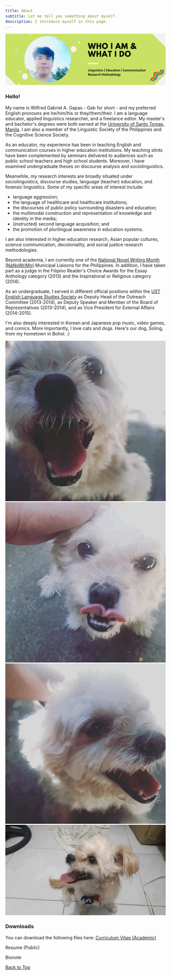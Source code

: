 ```yaml
---
title: About
subtitle: Let me tell you something about myself.
description: I introduce myself in this page.
---
```


![](/images/site/pagebanner/about.png) 

### Hello!

My name is Wilfred Gabriel A. Gapas - Gab for short - and my preferred English pronouns are he/him/his or they/them/their. I am a language educator, applied linguistics researcher, and a freelance editor. My master's and bachelor's degrees were both earned at the [University of Santo Tomas, Manila](https://www.ust.edu.ph). I am also a member of the Linguistic Society of the Philippines and the Cognitive Science Society.

As an educator, my experience has been in teaching English and communication courses in higher education institutions. My teaching stints have been complemented by seminars delivered to audiences such as public school teachers and high school students. Moreover, I have examined undergraduate theses on discourse analysis and sociolinguistics. 

Meanwhile, my research interests are broadly situated under sociolinguistics, discourse studies, language (teacher) education, and forensic linguistics. Some of my specific areas of interest include:
* language aggression;
* the language of healthcare and healthcare institutions;
* the discourses of public policy surrounding disasters and education;
* the multimodal construction and representation of knowledge and identity in the media;
* (instructed) second language acquisition; and
* the promotion of plurilingual awareness in education systems.

I am also interested in higher education research, Asian popular cultures, science communication, decoloniality, and social justice research methodologies.

Beyond academia, I am currently one of the [National Novel Writing Month (NaNoWriMo)](https://nanowrimo.org) Municipal Liaisons for the Philippines. In addition, I have taken part as a judge in the Filipino Reader's Choice Awards for the Essay Anthology category (2013) and the Inspirational or Religious category (2014). 

As an undergraduate, I served in different official positions within the [UST English Language Studies Society](https://www.facebook.com/USTELSSOC) as Deputy Head of the Outreach Committee (2013-2014), as Deputy Speaker and Member of the Board of Representatives (2013-2014), and as Vice President for External Affairs (2014-2015).

I'm also deeply interested in Korean and Japanese pop music, video games, and comics. More importantly, I love cats and dogs. Here's our dog, Soling, from my hometown in Bohol. :)

<div class="gallery" data-columns="1">
	<img src="/images/random/soling1.jpg">
	<img src="/images/random/soling2.jpg">
	<img src="/images/random/soling3.jpg">
	<img src="/images/random/soling4.jpg">
</div>

### Downloads

You can download the following files here:
[Curriculum Vitae (Academic)](https://senseigab.github.io/files/gapas_ac2021.pdf) 

Resume (Public) 

Bionote

<a href="#" class="button button--large">Back to Top</a>
